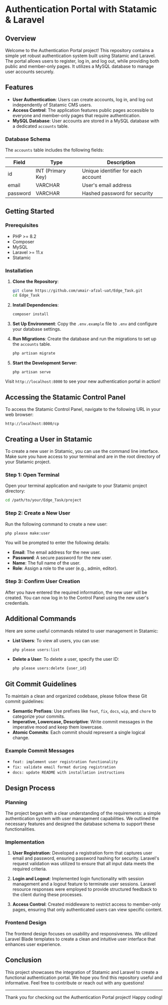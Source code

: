 # Authentication Portal with Statamic & Laravel

## Overview

Welcome to the Authentication Portal project! This repository contains a simple yet robust authentication system built using Statamic and Laravel. The portal allows users to register, log in, and log out, while providing both public and member-only pages. It utilizes a MySQL database to manage user accounts securely.

## Features

-   **User Authentication**: Users can create accounts, log in, and log out independently of Statamic CMS users.
-   **Access Control**: The application features public pages accessible to everyone and member-only pages that require authentication.
-   **MySQL Database**: User accounts are stored in a MySQL database with a dedicated `accounts` table.

### Database Schema

The `accounts` table includes the following fields:

| Field    | Type              | Description                        |
| -------- | ----------------- | ---------------------------------- |
| id       | INT (Primary Key) | Unique identifier for each account |
| email    | VARCHAR           | User's email address               |
| password | VARCHAR           | Hashed password for security       |

## Getting Started

### Prerequisites

-   PHP >= 8.2
-   Composer
-   MySQL
-   Laravel >= 11.x
-   Statamic

### Installation

1. **Clone the Repository**:

    ```bash
    git clone https://github.com/umair-afzal-uat/Edge_Task.git
    cd Edge_Task
    ```

2. **Install Dependencies**:

    ```bash
    composer install
    ```

3. **Set Up Environment**:
   Copy the `.env.example` file to `.env` and configure your database settings.

4. **Run Migrations**:
   Create the database and run the migrations to set up the `accounts` table.

    ```bash
    php artisan migrate
    ```

5. **Start the Development Server**:
    ```bash
    php artisan serve
    ```

Visit `http://localhost:8000` to see your new authentication portal in action!

## Accessing the Statamic Control Panel

To access the Statamic Control Panel, navigate to the following URL in your web browser:

```
http://localhost:8000/cp
```

## Creating a User in Statamic

To create a new user in Statamic, you can use the command line interface. Make sure you have access to your terminal and are in the root directory of your Statamic project.

### Step 1: Open Terminal

Open your terminal application and navigate to your Statamic project directory:

```bash
cd /path/to/your/Edge_Task/project
```

### Step 2: Create a New User

Run the following command to create a new user:

```bash
php please make:user
```

You will be prompted to enter the following details:

-   **Email**: The email address for the new user.
-   **Password**: A secure password for the new user.
-   **Name**: The full name of the user.
-   **Role**: Assign a role to the user (e.g., admin, editor).

### Step 3: Confirm User Creation

After you have entered the required information, the new user will be created. You can now log in to the Control Panel using the new user's credentials.

## Additional Commands

Here are some useful commands related to user management in Statamic:

-   **List Users**: To view all users, you can use:

    ```bash
    php please users:list
    ```

-   **Delete a User**: To delete a user, specify the user ID:
    ```bash
    php please users:delete {user_id}
    ```

## Git Commit Guidelines

To maintain a clean and organized codebase, please follow these Git commit guidelines:

-   **Semantic Prefixes**: Use prefixes like `feat`, `fix`, `docs`, `wip`, and `chore` to categorize your commits.
-   **Imperative, Lowercase, Descriptive**: Write commit messages in the imperative mood and keep them lowercase.
-   **Atomic Commits**: Each commit should represent a single logical change.

### Example Commit Messages

-   `feat: implement user registration functionality`
-   `fix: validate email format during registration`
-   `docs: update README with installation instructions`

## Design Process

### Planning

The project began with a clear understanding of the requirements: a simple authentication system with user management capabilities. We outlined the necessary features and designed the database schema to support these functionalities.

### Implementation

1. **User Registration**: Developed a registration form that captures user email and password, ensuring password hashing for security. Laravel's request validation was utilized to ensure that all input data meets the required criteria.
2. **Login and Logout**: Implemented login functionality with session management and a logout feature to terminate user sessions. Laravel resource responses were employed to provide structured feedback to the client during these processes.

3. **Access Control**: Created middleware to restrict access to member-only pages, ensuring that only authenticated users can view specific content.

### Frontend Design

The frontend design focuses on usability and responsiveness. We utilized Laravel Blade templates to create a clean and intuitive user interface that enhances user experience.

## Conclusion

This project showcases the integration of Statamic and Laravel to create a functional authentication portal. We hope you find this repository useful and informative. Feel free to contribute or reach out with any questions!

---

Thank you for checking out the Authentication Portal project! Happy coding!
